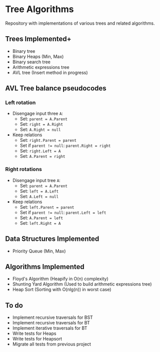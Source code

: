 # Tree Algorithms

Repository with implementations of various trees and related algorithms.

## Trees Implemented+

- Binary tree
- Binary Heaps (Min, Max)
- Binary search tree
- Arithmetic expressions tree
- AVL tree (Insert method in progress)

## AVL Tree balance pseudocodes

### Left rotation
- Disengage input three `A`:
  - Set: `parent = A.Parent`
  - Set: `right = A.Right`
  - Set: `A.Right = null`
- Keep relations
  - Set: `right.Parent = parent`
  - Set if `parent != null`: `parent.Right = right`
  - Set: `right.Left = A`
  - Set: `A.Parent = right`

### Right rotations
- Disengage input tree `A`:
  - Set: `parent = A.Parent`
  - Set: `left = A.Left`
  - Set: `A.Left = null`
- Keep relations
  - Set: `left.Parent = parent`
  - Set if `parent != null`: `parent.Left = left`
  - Set: `A.Parent = left`
  - Set: `left.Right = A`


## Data Structures Implemented

- Priority Queue (Min, Max)

## Algorithms Implemented

- Floyd's Algorithm (Heapify in O(n) complexity)
- Shunting Yard Algorithm (Used to build arithmetic expressions tree)
- Heap Sort (Sorting with O(nlg(n)) in worst case)

## To do

- Implement recursive traversals for BST
- Implement recursive traversals for BT
- Implement iterative traversals for BT
- Write tests for Heaps
- Write tests for Heapsort
- Migrate all tests from previous project